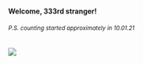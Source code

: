 #### Welcome, 333rd stranger!

###### <sup>P.S. counting started approximately in 10.01.21</sup>

<img src="https://kraftwerk28.pp.ua/vcnt.png"></img>
